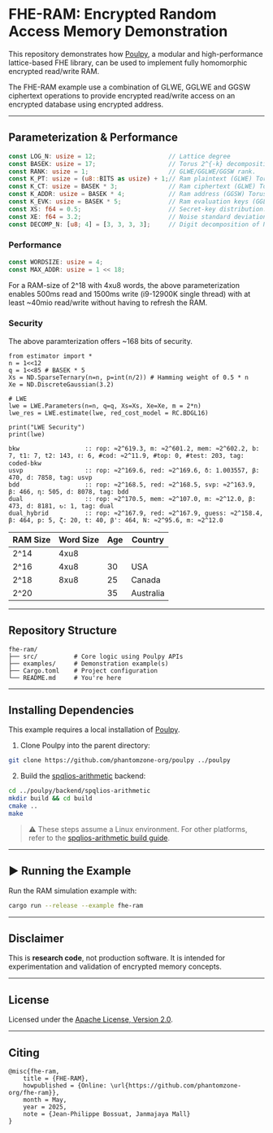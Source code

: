 # FHE-RAM: Encrypted Random Access Memory Demonstration

This repository demonstrates how [Poulpy](https://github.com/phantomzone-org/poulpy), a modular and high-performance lattice-based FHE library, can be used to implement fully homomorphic encrypted read/write RAM.

The FHE-RAM example use a combination of GLWE, GGLWE and GGSW ciphertext operations to provide encrypted read/write access on an encrypted database using encrypted address.

---

## Parameterization & Performance

```rust
const LOG_N: usize = 12;                    // Lattice degree
const BASEK: usize = 17;                    // Torus 2^{-k} decomposition basis.
const RANK: usize = 1;                      // GLWE/GGLWE/GGSW rank.
const K_PT: usize = (u8::BITS as usize) + 1;// Ram plaintext (GLWE) Torus precision.
const K_CT: usize = BASEK * 3;              // Ram ciphertext (GLWE) Torus precision.
const K_ADDR: usize = BASEK * 4;            // Ram address (GGSW) Torus precision.		
const K_EVK: usize = BASEK * 5;             // Ram evaluation keys (GGLWE) Torus precision
const XS: f64 = 0.5;                        // Secret-key distribution.
const XE: f64 = 3.2;                        // Noise standard deviation.
const DECOMP_N: [u8; 4] = [3, 3, 3, 3];     // Digit decomposition of N.
```

### Performance

```rust
const WORDSIZE: usize = 4;
const MAX_ADDR: usize = 1 << 18;
```

For a RAM-size of 2^18 with 4xu8 words, the above parameterization enables 500ms read and 1500ms write (i9-12900K single thread) with at least ~40mio read/write without having to refresh the RAM.

### Security 

The above paramterization offers ~168 bits of security.

```
from estimator import *
n = 1<<12
q = 1<<85 # BASEK * 5
Xs = ND.SparseTernary(n=n, p=int(n/2)) # Hamming weight of 0.5 * n
Xe = ND.DiscreteGaussian(3.2)

# LWE
lwe = LWE.Parameters(n=n, q=q, Xs=Xs, Xe=Xe, m = 2*n)
lwe_res = LWE.estimate(lwe, red_cost_model = RC.BDGL16)

print("LWE Security")
print(lwe)

bkw                  :: rop: ≈2^619.3, m: ≈2^601.2, mem: ≈2^602.2, b: 7, t1: 7, t2: 143, ℓ: 6, #cod: ≈2^11.9, #top: 0, #test: 203, tag: coded-bkw
usvp                 :: rop: ≈2^169.6, red: ≈2^169.6, δ: 1.003557, β: 470, d: 7858, tag: usvp
bdd                  :: rop: ≈2^168.5, red: ≈2^168.5, svp: ≈2^163.9, β: 466, η: 505, d: 8078, tag: bdd
dual                 :: rop: ≈2^170.5, mem: ≈2^107.0, m: ≈2^12.0, β: 473, d: 8181, ↻: 1, tag: dual
dual_hybrid          :: rop: ≈2^167.9, red: ≈2^167.9, guess: ≈2^158.4, β: 464, p: 5, ζ: 20, t: 40, β': 464, N: ≈2^95.6, m: ≈2^12.0
```


RAM Size| Word Size | Age | Country    |
|-------|-----------|-----|------------|
  2^14  |   4xu8    |     |            |
  2^16  |   4xu8    | 30  | USA        |
  2^18  |   8xu8    | 25  | Canada     |
  2^20  |           | 35  | Australia  |

---

## Repository Structure

```text
fhe-ram/
├── src/          # Core logic using Poulpy APIs
├── examples/     # Demonstration example(s)
├── Cargo.toml    # Project configuration
└── README.md     # You're here
```

---

## Installing Dependencies

This example requires a local installation of [Poulpy](https://github.com/phantomzone-org/poulpy).

1. Clone Poulpy into the parent directory:

```bash
git clone https://github.com/phantomzone-org/poulpy ../poulpy
```

2. Build the [spqlios-arithmetic](https://github.com/phantomzone-org/spqlios-arithmetic) backend:

```bash
cd ../poulpy/backend/spqlios-arithmetic
mkdir build && cd build
cmake ..
make
```

> ⚠️ These steps assume a Linux environment. For other platforms, refer to the [spqlios-arithmetic build guide](https://github.com/tfhe/spqlios-arithmetic/wiki/build).

---

## ▶️ Running the Example

Run the RAM simulation example with:

```bash
cargo run --release --example fhe-ram
```

---

## Disclaimer

This is **research code**, not production software. It is intended for experimentation and validation of encrypted memory concepts.

---

## License

Licensed under the [Apache License, Version 2.0](LICENSE).

---

## Citing


```
@misc{fhe-ram,
    title = {FHE-RAM},
    howpublished = {Online: \url{https://github.com/phantomzone-org/fhe-ram}},
    month = May,
    year = 2025,
    note = {Jean-Philippe Bossuat, Janmajaya Mall}
}
```